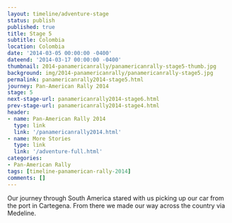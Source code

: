 ```yaml
---
layout: timeline/adventure-stage
status: publish
published: true
title: Stage 5
subtitle: Colombia
location: Colombia
date: '2014-03-05 00:00:00 -0400'
dateend: '2014-03-17 00:00:00 -0400'
thumbnail: 2014-panamericanrally/panamericanrally-stage5-thumb.jpg
background: img/2014-panamericanrally/panamericanrally-stage5.jpg
permalink: panamericanrally2014-stage5.html
journey: Pan-American Rally 2014
stage: 5
next-stage-url: panamericanrally2014-stage6.html
prev-stage-url: panamericanrally2014-stage4.html
header:
- name: Pan-American Rally 2014
  type: link
  link: '/panamericanrally2014.html'
- name: More Stories
  type: link
  link: '/adventure-full.html'
categories:
- Pan-American Rally
tags: [timeline-panamerican-rally-2014]
comments: []
---
```

Our journey through South America stared with us picking up our car from the port in Cartegena. From there we made our way across the country via Medeline.
